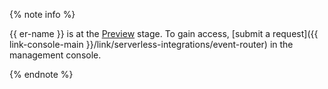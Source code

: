 {% note info %}

{{ er-name }} is at the [Preview](../../overview/concepts/launch-stages.md) stage. To gain access, [submit a request]({{ link-console-main }}/link/serverless-integrations/event-router) in the management console.

{% endnote %}